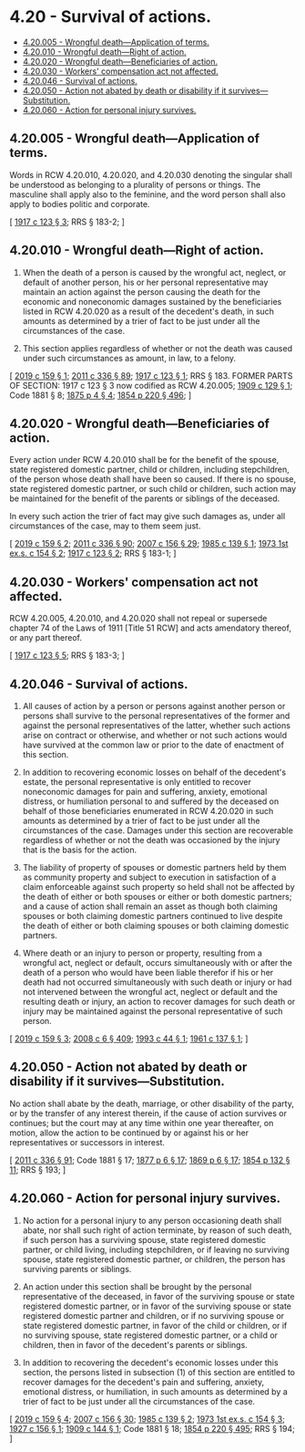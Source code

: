 # 4.20 - Survival of actions.
* [4.20.005 - Wrongful death—Application of terms.](#420005---wrongful-deathapplication-of-terms)
* [4.20.010 - Wrongful death—Right of action.](#420010---wrongful-deathright-of-action)
* [4.20.020 - Wrongful death—Beneficiaries of action.](#420020---wrongful-deathbeneficiaries-of-action)
* [4.20.030 - Workers' compensation act not affected.](#420030---workers-compensation-act-not-affected)
* [4.20.046 - Survival of actions.](#420046---survival-of-actions)
* [4.20.050 - Action not abated by death or disability if it survives—Substitution.](#420050---action-not-abated-by-death-or-disability-if-it-survivessubstitution)
* [4.20.060 - Action for personal injury survives.](#420060---action-for-personal-injury-survives)
## 4.20.005 - Wrongful death—Application of terms.
Words in RCW 4.20.010, 4.20.020, and 4.20.030 denoting the singular shall be understood as belonging to a plurality of persons or things. The masculine shall apply also to the feminine, and the word person shall also apply to bodies politic and corporate.

\[ [1917 c 123 § 3](https://leg.wa.gov/CodeReviser/documents/sessionlaw/1917c123.pdf?cite=1917%20c%20123%20§%203); RRS § 183-2; \]

## 4.20.010 - Wrongful death—Right of action.
1. When the death of a person is caused by the wrongful act, neglect, or default of another person, his or her personal representative may maintain an action against the person causing the death for the economic and noneconomic damages sustained by the beneficiaries listed in RCW 4.20.020 as a result of the decedent's death, in such amounts as determined by a trier of fact to be just under all the circumstances of the case.

2. This section applies regardless of whether or not the death was caused under such circumstances as amount, in law, to a felony.

\[ [2019 c 159 § 1](https://lawfilesext.leg.wa.gov/biennium/2019-20/Pdf/Bills/Session%20Laws/Senate/5163-S.SL.pdf?cite=2019%20c%20159%20§%201); [2011 c 336 § 89](https://lawfilesext.leg.wa.gov/biennium/2011-12/Pdf/Bills/Session%20Laws/Senate/5045.SL.pdf?cite=2011%20c%20336%20§%2089); [1917 c 123 § 1](https://leg.wa.gov/CodeReviser/documents/sessionlaw/1917c123.pdf?cite=1917%20c%20123%20§%201); RRS § 183. FORMER PARTS OF SECTION: 1917 c 123 § 3 now codified as RCW  4.20.005; [1909 c 129 § 1](https://leg.wa.gov/CodeReviser/documents/sessionlaw/1909c129.pdf?cite=1909%20c%20129%20§%201); Code 1881 § 8; [1875 p 4 § 4](https://leg.wa.gov/CodeReviser/Pages/session_laws.aspx?cite=1875%20p%204%20§%204); [1854 p 220 § 496](https://leg.wa.gov/CodeReviser/Pages/session_laws.aspx?cite=1854%20p%20220%20§%20496); \]

## 4.20.020 - Wrongful death—Beneficiaries of action.
Every action under RCW 4.20.010 shall be for the benefit of the spouse, state registered domestic partner, child or children, including stepchildren, of the person whose death shall have been so caused. If there is no spouse, state registered domestic partner, or such child or children, such action may be maintained for the benefit of the parents or siblings of the deceased.

In every such action the trier of fact may give such damages as, under all circumstances of the case, may to them seem just.

\[ [2019 c 159 § 2](https://lawfilesext.leg.wa.gov/biennium/2019-20/Pdf/Bills/Session%20Laws/Senate/5163-S.SL.pdf?cite=2019%20c%20159%20§%202); [2011 c 336 § 90](https://lawfilesext.leg.wa.gov/biennium/2011-12/Pdf/Bills/Session%20Laws/Senate/5045.SL.pdf?cite=2011%20c%20336%20§%2090); [2007 c 156 § 29](https://lawfilesext.leg.wa.gov/biennium/2007-08/Pdf/Bills/Session%20Laws/Senate/5336-S.SL.pdf?cite=2007%20c%20156%20§%2029); [1985 c 139 § 1](https://leg.wa.gov/CodeReviser/documents/sessionlaw/1985c139.pdf?cite=1985%20c%20139%20§%201); [1973 1st ex.s. c 154 § 2](https://leg.wa.gov/CodeReviser/documents/sessionlaw/1973ex1c154.pdf?cite=1973%201st%20ex.s.%20c%20154%20§%202); [1917 c 123 § 2](https://leg.wa.gov/CodeReviser/documents/sessionlaw/1917c123.pdf?cite=1917%20c%20123%20§%202); RRS § 183-1; \]

## 4.20.030 - Workers' compensation act not affected.
RCW 4.20.005, 4.20.010, and 4.20.020 shall not repeal or supersede chapter 74 of the Laws of 1911 [Title 51 RCW] and acts amendatory thereof, or any part thereof.

\[ [1917 c 123 § 5](https://leg.wa.gov/CodeReviser/documents/sessionlaw/1917c123.pdf?cite=1917%20c%20123%20§%205); RRS § 183-3; \]

## 4.20.046 - Survival of actions.
1. All causes of action by a person or persons against another person or persons shall survive to the personal representatives of the former and against the personal representatives of the latter, whether such actions arise on contract or otherwise, and whether or not such actions would have survived at the common law or prior to the date of enactment of this section.

2. In addition to recovering economic losses on behalf of the decedent's estate, the personal representative is only entitled to recover noneconomic damages for pain and suffering, anxiety, emotional distress, or humiliation personal to and suffered by the deceased on behalf of those beneficiaries enumerated in RCW 4.20.020 in such amounts as determined by a trier of fact to be just under all the circumstances of the case. Damages under this section are recoverable regardless of whether or not the death was occasioned by the injury that is the basis for the action.

3. The liability of property of spouses or domestic partners held by them as community property and subject to execution in satisfaction of a claim enforceable against such property so held shall not be affected by the death of either or both spouses or either or both domestic partners; and a cause of action shall remain an asset as though both claiming spouses or both claiming domestic partners continued to live despite the death of either or both claiming spouses or both claiming domestic partners.

4. Where death or an injury to person or property, resulting from a wrongful act, neglect or default, occurs simultaneously with or after the death of a person who would have been liable therefor if his or her death had not occurred simultaneously with such death or injury or had not intervened between the wrongful act, neglect or default and the resulting death or injury, an action to recover damages for such death or injury may be maintained against the personal representative of such person.

\[ [2019 c 159 § 3](https://lawfilesext.leg.wa.gov/biennium/2019-20/Pdf/Bills/Session%20Laws/Senate/5163-S.SL.pdf?cite=2019%20c%20159%20§%203); [2008 c 6 § 409](https://lawfilesext.leg.wa.gov/biennium/2007-08/Pdf/Bills/Session%20Laws/House/3104-S2.SL.pdf?cite=2008%20c%206%20§%20409); [1993 c 44 § 1](https://lawfilesext.leg.wa.gov/biennium/1993-94/Pdf/Bills/Session%20Laws/Senate/5077.SL.pdf?cite=1993%20c%2044%20§%201); [1961 c 137 § 1](https://leg.wa.gov/CodeReviser/documents/sessionlaw/1961c137.pdf?cite=1961%20c%20137%20§%201); \]

## 4.20.050 - Action not abated by death or disability if it survives—Substitution.
No action shall abate by the death, marriage, or other disability of the party, or by the transfer of any interest therein, if the cause of action survives or continues; but the court may at any time within one year thereafter, on motion, allow the action to be continued by or against his or her representatives or successors in interest.

\[ [2011 c 336 § 91](https://lawfilesext.leg.wa.gov/biennium/2011-12/Pdf/Bills/Session%20Laws/Senate/5045.SL.pdf?cite=2011%20c%20336%20§%2091); Code 1881 § 17; [1877 p 6 § 17](https://leg.wa.gov/CodeReviser/Pages/session_laws.aspx?cite=1877%20p%206%20§%2017); [1869 p 6 § 17](https://leg.wa.gov/CodeReviser/Pages/session_laws.aspx?cite=1869%20p%206%20§%2017); [1854 p 132 § 11](https://leg.wa.gov/CodeReviser/Pages/session_laws.aspx?cite=1854%20p%20132%20§%2011); RRS § 193; \]

## 4.20.060 - Action for personal injury survives.
1. No action for a personal injury to any person occasioning death shall abate, nor shall such right of action terminate, by reason of such death, if such person has a surviving spouse, state registered domestic partner, or child living, including stepchildren, or if leaving no surviving spouse, state registered domestic partner, or children, the person has surviving parents or siblings.

2. An action under this section shall be brought by the personal representative of the deceased, in favor of the surviving spouse or state registered domestic partner, or in favor of the surviving spouse or state registered domestic partner and children, or if no surviving spouse or state registered domestic partner, in favor of the child or children, or if no surviving spouse, state registered domestic partner, or a child or children, then in favor of the decedent's parents or siblings.

3. In addition to recovering the decedent's economic losses under this section, the persons listed in subsection (1) of this section are entitled to recover damages for the decedent's pain and suffering, anxiety, emotional distress, or humiliation, in such amounts as determined by a trier of fact to be just under all the circumstances of the case.

\[ [2019 c 159 § 4](https://lawfilesext.leg.wa.gov/biennium/2019-20/Pdf/Bills/Session%20Laws/Senate/5163-S.SL.pdf?cite=2019%20c%20159%20§%204); [2007 c 156 § 30](https://lawfilesext.leg.wa.gov/biennium/2007-08/Pdf/Bills/Session%20Laws/Senate/5336-S.SL.pdf?cite=2007%20c%20156%20§%2030); [1985 c 139 § 2](https://leg.wa.gov/CodeReviser/documents/sessionlaw/1985c139.pdf?cite=1985%20c%20139%20§%202); [1973 1st ex.s. c 154 § 3](https://leg.wa.gov/CodeReviser/documents/sessionlaw/1973ex1c154.pdf?cite=1973%201st%20ex.s.%20c%20154%20§%203); [1927 c 156 § 1](https://leg.wa.gov/CodeReviser/documents/sessionlaw/1927c156.pdf?cite=1927%20c%20156%20§%201); [1909 c 144 § 1](https://leg.wa.gov/CodeReviser/documents/sessionlaw/1909c144.pdf?cite=1909%20c%20144%20§%201); Code 1881 § 18; [1854 p 220 § 495](https://leg.wa.gov/CodeReviser/Pages/session_laws.aspx?cite=1854%20p%20220%20§%20495); RRS § 194; \]

